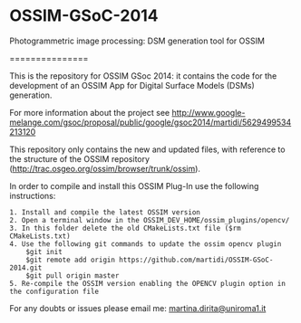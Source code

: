 OSSIM-GSoC-2014
===============

Photogrammetric image processing: DSM generation tool for OSSIM

===============

This is the repository for OSSIM GSoc 2014: it contains the code for the development of an OSSIM App for Digital Surface Models (DSMs) generation.

For more information about the project see http://www.google-melange.com/gsoc/proposal/public/google/gsoc2014/martidi/5629499534213120

This repository only contains the new and updated files, with reference to the structure of the OSSIM repository (http://trac.osgeo.org/ossim/browser/trunk/ossim).

In order to compile and install this OSSIM Plug-In use the following instructions:

	1. Install and compile the latest OSSIM version 
	2. Open a terminal window in the OSSIM_DEV_HOME/ossim_plugins/opencv/
	3. In this folder delete the old CMakeLists.txt file ($rm CMakeLists.txt)
	4. Use the following git commands to update the ossim opencv plugin
		$git init 
		$git remote add origin https://github.com/martidi/OSSIM-GSoC-2014.git
		$git pull origin master
	5. Re-compile the OSSIM version enabling the OPENCV plugin option in the configuration file
	
For any doubts or issues please email me: martina.dirita@uniroma1.it


